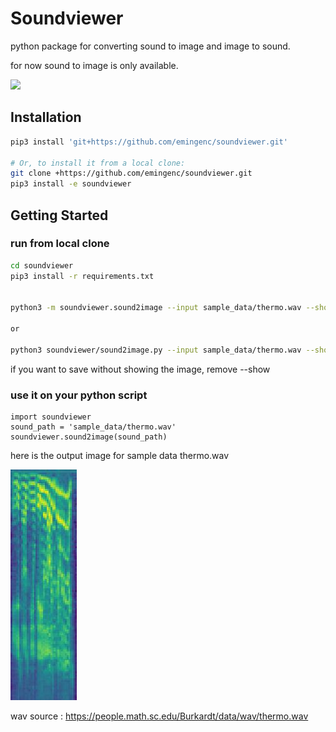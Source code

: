 <!-- sound to image image to sound python package  -->

# Soundviewer

python package for converting sound to image and image to sound.

for now sound to image is only available.

![](https://c.tenor.com/5eU8wSWY8zkAAAAC/wow-cool.gif)


## Installation

```bash
pip3 install 'git+https://github.com/emingenc/soundviewer.git'

# Or, to install it from a local clone:
git clone +https://github.com/emingenc/soundviewer.git
pip3 install -e soundviewer
```

## Getting Started

### run from local clone

```bash
cd soundviewer
pip3 install -r requirements.txt


python3 -m soundviewer.sound2image --input sample_data/thermo.wav --show

or

python3 soundviewer/sound2image.py --input sample_data/thermo.wav --show 

```

if you want to save without showing the image, remove --show

### use it on your python script

```python3
import soundviewer
sound_path = 'sample_data/thermo.wav'
soundviewer.sound2image(sound_path)
```

here is the output image for sample data thermo.wav

![sample_data/thermo.jpg](sample_data/thermo.jpg)






wav source : https://people.math.sc.edu/Burkardt/data/wav/thermo.wav